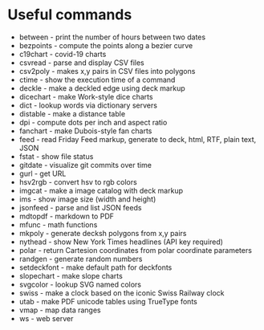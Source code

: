 # Useful commands

* between - print the number of hours between two dates
* bezpoints - compute the points along a bezier curve
* c19chart - covid-19 charts
* csvread - parse and display CSV files
* csv2poly - makes x,y pairs in CSV files into polygons
* ctime - show the execution time of a command
* deckle - make a deckled edge using deck markup
* dicechart - make Work-style dice charts
* dict - lookup words via dictionary servers
* distable - make a distance table
* dpi - compute dots per inch and aspect ratio
* fanchart - make Dubois-style fan charts
* feed - read Friday Feed markup, generate to deck, html, RTF, plain text, JSON
* fstat - show file status
* gitdate - visualize git commits over time
* gurl - get URL
* hsv2rgb - convert hsv to rgb colors
* imgcat - make a image catalog with deck markup
* ims - show image size (width and height)
* jsonfeed - parse and list JSON feeds
* mdtopdf - markdown to PDF
* mfunc - math functions
* mkpoly - generate decksh polygons from x,y pairs
* nythead - show New York Times headlines (API key required)
* polar - return Cartesion coordinates from polar coordinate parameters
* randgen - generate random numbers
* setdeckfont - make default path for deckfonts
* slopechart - make slope charts
* svgcolor - lookup SVG named colors
* swiss - make a clock based on the iconic Swiss Railway clock
* utab - make PDF unicode tables using TrueType fonts
* vmap - map data ranges
* ws - web server



